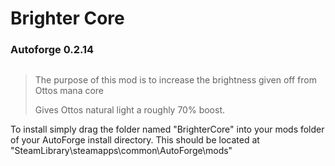# Brighter Core

### Autoforge 0.2.14

  <img src="https://i.imgur.com/ucT8PWL.png" title="" alt="" width="">

<br>

> The purpose of this mod is to increase the brightness given off from Ottos mana core
>
> Gives Ottos natural light a roughly 70% boost.

To install simply drag the folder named "BrighterCore" into your mods folder of your AutoForge install directory. This should be located at "SteamLibrary\steamapps\common\AutoForge\mods"
